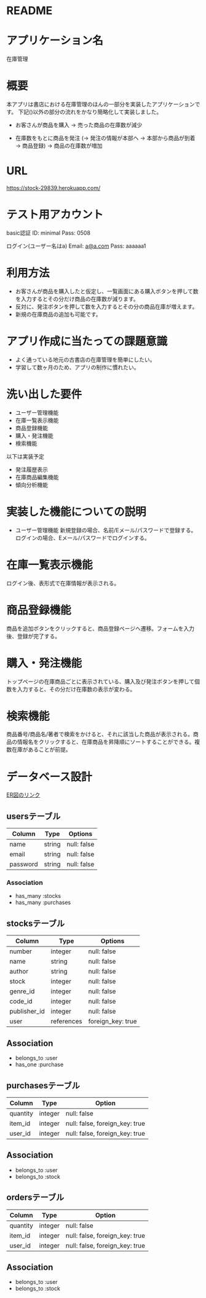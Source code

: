 # README


# アプリケーション名
在庫管理



# 概要

本アプリは書店における在庫管理のほんの一部分を実装したアプリケーションです。
下記()以外の部分の流れをかなり簡略化して実装しました。

* お客さんが商品を購入 → 売った商品の在庫数が減少

* 在庫数をもとに商品を発注 (→ 発注の情報が本部へ → 本部から商品が到着 → 商品登録) → 商品の在庫数が増加 



# URL
 https://stock-29839.herokuapp.com/

# テスト用アカウント

basic認証
ID: minimal
Pass: 0508

ログイン(ユーザー名はa)
Email: a@a.com
Pass: aaaaaa1


# 利用方法

* お客さんが商品を購入したと仮定し、一覧画面にある購入ボタンを押して数を入力するとその分だけ商品の在庫数が減ります。
* 反対に、発注ボタンを押して数を入力するとその分の商品在庫が増えます。
* 新規の在庫商品の追加も可能です。


# アプリ作成に当たっての課題意識
 
 * よく通っている地元の古書店の在庫管理を簡単にしたい。
 * 学習して数ヶ月のため、アプリの制作に慣れたい。


# 洗い出した要件

* ユーザー管理機能
* 在庫一覧表示機能
* 商品登録機能
* 購入・発注機能
* 検索機能

以下は実装予定
* 発注履歴表示
* 在庫商品編集機能
* 傾向分析機能

# 実装した機能についての説明

* ユーザー管理機能
新規登録の場合、名前/Eメール/パスワードで登録する。ログインの場合、Eメール/パスワードでログインする。

# 在庫一覧表示機能
ログイン後、表形式で在庫情報が表示される。

# 商品登録機能
商品を追加ボタンをクリックすると、商品登録ページへ遷移。フォームを入力後、登録が完了する。

# 購入・発注機能
トップページの在庫商品ごとに表示されている、購入及び発注ボタンを押して個数を入力すると、その分だけ在庫数の表示が変わる。

# 検索機能
商品番号/商品名/著者で検索をかけると、それに該当した商品が表示される。商品の情報名をクリックすると、在庫商品を昇降順にソートすることができる。複数在庫があることが前提。

# データベース設計
 [ER図のリンク](https://app.diagrams.net/#G1Jp9qHrKOWoOAIk6UM9_wM5-1P-JLPQEj)


## usersテーブル

| Column   | Type   | Options     |
| -------- | ------ | ----------- |
| name     | string | null: false |
| email    | string | null: false |
| password | string | null: false |

### Association

- has_many :stocks
- has_many :purchases

## stocksテーブル

| Column        | Type       | Options           |
| ------------- | ---------- | ----------------- |
| number        | integer    | null: false       |
| name          | string     | null: false       |
| author        | string     | null: false       |
| stock         | integer    | null: false       |
| genre_id      | integer    | null: false       |
| code_id       | integer    | null: false       |
| publisher_id  | integer    | null: false       |
| user          | references | foreign_key: true |


## Association

- belongs_to :user
- has_one :purchase


## purchasesテーブル

| Column          | Type       | Option                         |
| --------------- | ---------- | ------------------------------ |
| quantity        | integer    | null: false                    |
| item_id         | integer    | null: false, foreign_key: true |
| user_id         | integer    | null: false, foreign_key: true |

## Association

- belongs_to :user
- belongs_to :stock


## ordersテーブル

| Column          | Type       | Option                         |
| --------------- | ---------- | ------------------------------ |
| quantity        | integer    | null: false                    |
| item_id         | integer    | null: false, foreign_key: true |
| user_id         | integer    | null: false, foreign_key: true |

## Association

- belongs_to :user
- belongs_to :stock

